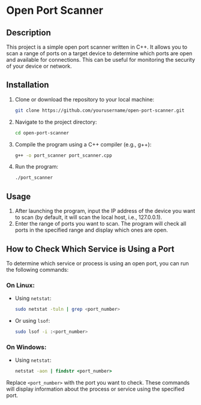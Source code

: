 # Open Port Scanner

## Description

This project is a simple open port scanner written in C++. It allows you to scan a range of ports on a target device to determine which ports are open and available for connections. This can be useful for monitoring the security of your device or network.

## Installation

1. Clone or download the repository to your local machine:
    ```bash
    git clone https://github.com/yourusername/open-port-scanner.git
    ```

2. Navigate to the project directory:
    ```bash
    cd open-port-scanner
    ```

3. Compile the program using a C++ compiler (e.g., g++):
    ```bash
    g++ -o port_scanner port_scanner.cpp
    ```

4. Run the program:
    ```bash
    ./port_scanner
    ```

## Usage

1. After launching the program, input the IP address of the device you want to scan (by default, it will scan the local host, i.e., 127.0.0.1).
2. Enter the range of ports you want to scan. The program will check all ports in the specified range and display which ones are open.

## How to Check Which Service is Using a Port

To determine which service or process is using an open port, you can run the following commands:

### On Linux:

- Using `netstat`:
    ```bash
    sudo netstat -tuln | grep <port_number>
    ```

- Or using `lsof`:
    ```bash
    sudo lsof -i :<port_number>
    ```

### On Windows:

- Using `netstat`:
    ```cmd
    netstat -aon | findstr <port_number>
    ```

Replace `<port_number>` with the port you want to check. These commands will display information about the process or service using the specified port.

